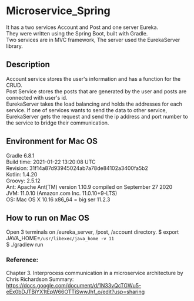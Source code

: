 # Microservice_Spring
It has a two services Account and Post and one server Eureka.  
They were written using the Spring Boot, built with Gradle.  
Two services are in MVC framework, The server used the EurekaServer library.  

## Description
Account service stores the user's information and has a function for the CRUD.   
Post Service stores the posts that are generated by the user and posts are connected with user's id.   
EurekaServer takes the load balancing and holds the addresses for each service. If one of services wants to send the data to other service, EurekaServer gets the request and send the ip address and port number to the service to bridge their communication.

## Environment for Mac OS
Gradle 6.8.1  
Build time:   2021-01-22 13:20:08 UTC  
Revision:     31f14a87d93945024ab7a78de84102a3400fa5b2  
Kotlin:       1.4.20  
Groovy:       2.5.12  
Ant:          Apache Ant(TM) version 1.10.9 compiled on September 27 2020  
JVM:          11.0.10 (Amazon.com Inc. 11.0.10+9-LTS)  
OS:           Mac OS X 10.16 x86_64 = big ser 11.2.3  

## How to run on Mac OS
Open 3 terminals on /eureka_server, /post, /account directory.
$ export JAVA_HOME=`/usr/libexec/java_home -v 11`  
$  ./gradlew run  

### Reference: 
Chapter 3. Interprocess communication in a microservice architecture by Chris Richardson Summary: https://docs.google.com/document/d/1N33vQcTGWu5-eEx0bDJTBiYX1tEpW66OTTiSwwJhf_o/edit?usp=sharing
